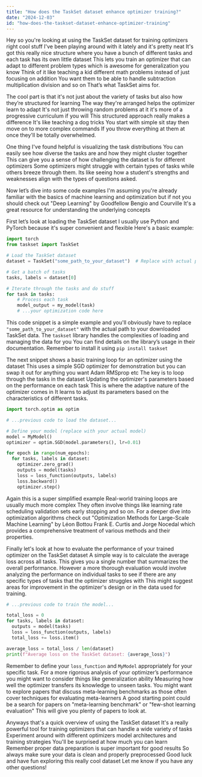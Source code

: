 ```yaml
---
title: "How does the TaskSet dataset enhance optimizer training?"
date: "2024-12-03"
id: "how-does-the-taskset-dataset-enhance-optimizer-training"
---
```


Hey so you're looking at using the TaskSet dataset for training optimizers right cool stuff  I've been playing around with it lately and it's pretty neat  It's got this really nice structure where you have a bunch of different tasks and each task has its own little dataset  This lets you train an optimizer that can adapt to different problem types which is awesome for generalization you know  Think of it like teaching a kid different math problems instead of just focusing on addition  You want them to be able to handle subtraction multiplication division and so on  That’s what TaskSet aims for.


The cool part is that it's not just about the variety of tasks but also how they’re structured for learning  The way they're arranged helps the optimizer learn to adapt  It's not just throwing random problems at it it's more of a progressive curriculum if you will  This structured approach really makes a difference  It's like teaching a dog tricks  You start with simple sit stay then move on to more complex commands  If you throw everything at them at once they'll be totally overwhelmed.


One thing I've found helpful is visualizing the task distributions  You can easily see how diverse the tasks are and how they might cluster together  This can give you a sense of how challenging the dataset is for different optimizers  Some optimizers might struggle with certain types of tasks while others breeze through them. Its like seeing how a student's strengths and weaknesses align with the types of questions asked.


Now let’s dive into some code examples  I'm assuming you're already familiar with the basics of machine learning and optimization but if not you should check out "Deep Learning" by Goodfellow Bengio and Courville  It's a great resource for understanding the underlying concepts


First let’s look at loading the TaskSet dataset  I usually use Python and PyTorch because it's super convenient and flexible   Here's a basic example:


```python
import torch
from taskset import TaskSet

# Load the TaskSet dataset
dataset = TaskSet("some_path_to_your_dataset")  # Replace with actual path

# Get a batch of tasks
tasks, labels = dataset[0]

# Iterate through the tasks and do stuff 
for task in tasks:
    # Process each task
    model_output = my_model(task) 
    # ...your optimization code here
```


This code snippet is a simple example and you'll obviously have to replace `"some_path_to_your_dataset"` with the actual path to your downloaded TaskSet data.  The `taskset` library handles the complexities of loading and managing the data for you  You can find details on the library’s usage in their documentation.  Remember to install it using `pip install taskset`


The next snippet shows a basic training loop for an optimizer using the dataset  This uses a simple SGD optimizer for demonstration but you can swap it out for anything you want Adam RMSprop etc  The key is to loop through the tasks in the dataset  Updating the optimizer's parameters based on the performance on each task  This is where the adaptive nature of the optimizer comes in  It learns to adjust its parameters based on the characteristics of different tasks.


```python
import torch.optim as optim

# ...previous code to load the dataset...

# Define your model (replace with your actual model)
model = MyModel()
optimizer = optim.SGD(model.parameters(), lr=0.01)

for epoch in range(num_epochs):
  for tasks, labels in dataset:
    optimizer.zero_grad()
    outputs = model(tasks)
    loss = loss_function(outputs, labels)
    loss.backward()
    optimizer.step()
```



Again this is a super simplified example  Real-world training loops are usually much more complex  They often involve things like learning rate scheduling validation sets early stopping and so on.   For a deeper dive into optimization algorithms check out  "Optimization Methods for Large-Scale Machine Learning" by Léon Bottou Frank E. Curtis and Jorge Nocedal which provides a comprehensive treatment of various methods and their properties.


Finally let's look at how to evaluate the performance of your trained optimizer on the TaskSet dataset  A simple way is to calculate the average loss across all tasks. This gives you a single number that summarizes the overall performance. However a more thorough evaluation would involve analyzing the performance on individual tasks to see if there are any specific types of tasks that the optimizer struggles with  This might suggest areas for improvement in the optimizer's design or in the data used for training.




```python
# ...previous code to train the model...

total_loss = 0
for tasks, labels in dataset:
  outputs = model(tasks)
  loss = loss_function(outputs, labels)
  total_loss += loss.item()

average_loss = total_loss / len(dataset)
print(f"Average loss on the TaskSet dataset: {average_loss}")
```


Remember to define your `loss_function` and `MyModel` appropriately for your specific task.  For a more rigorous analysis of your optimizer’s performance you might want to consider things like generalization ability  Measuring how well the optimizer transfers its knowledge to unseen tasks.  You might want to explore papers that discuss meta-learning benchmarks as those often cover techniques for evaluating meta-learners  A good starting point could be a search for papers on "meta-learning benchmark" or  "few-shot learning evaluation"  This will give you plenty of papers to look at.



Anyways that's a quick overview of using the TaskSet dataset  It's a really powerful tool for training optimizers that can handle a wide variety of tasks  Experiment around with different optimizers model architectures and training strategies  You'll be surprised at how much you can learn  Remember proper data preparation is super important for good results  So always make sure your data is clean and properly preprocessed  Good luck and have fun exploring this really cool dataset  Let me know if you have any other questions!
